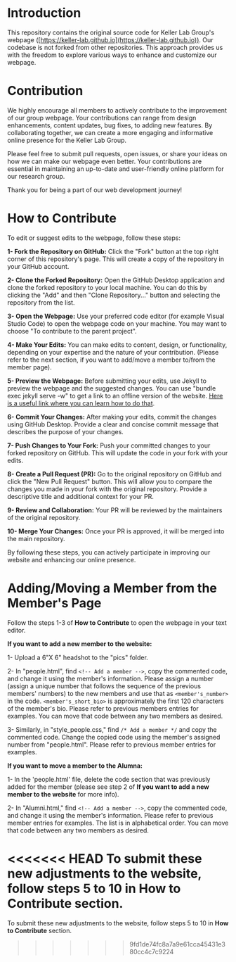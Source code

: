 
# Introduction

This repository contains the original source code for Keller Lab Group's webpage ([https://keller-lab.github.io](https://keller-lab.github.io)). Our codebase is not forked from other repositories. This approach provides us with the freedom to explore various ways to enhance and customize our webpage.

# Contribution

We highly encourage all members to actively contribute to the improvement of our group webpage. Your contributions can range from design enhancements, content updates, bug fixes, to adding new features. By collaborating together, we can create a more engaging and informative online presence for the Keller Lab Group.

Please feel free to submit pull requests, open issues, or share your ideas on how we can make our webpage even better. Your contributions are essential in maintaining an up-to-date and user-friendly online platform for our research group.

Thank you for being a part of our web development journey!

# How to Contribute

To edit or suggest edits to the webpage, follow these steps:

**1- Fork the Repository on GitHub:** Click the "Fork" button at the top right corner of this repository's page. This will create a copy of the repository in your GitHub account.

**2- Clone the Forked Repository:** Open the GitHub Desktop application and clone the forked repository to your local machine. You can do this by clicking the "Add" and then "Clone Repository..." button and selecting the repository from the list.

**3- Open the Webpage:** Use your preferred code editor (for example Visual Studio Code) to open the webpage code on your machine. You may want to choose "To contribute to the parent project".

**4- Make Your Edits:** You can make edits to content, design, or functionality, depending on your expertise and the nature of your contribution. (Please refer to the next section, if you want to add/move a member to/from the member page).

**5- Preview the Webpage:** Before submitting your edits, use Jekyll to preview the webpage and the suggested changes. You can use "bundle exec jekyll serve -w" to get a link to an offline version of the website. [Here is a useful link where you can learn how to do that](https://www.youtube.com/watch?v=EdFdxfIuEZk).

**6- Commit Your Changes:** After making your edits, commit the changes using GitHub Desktop. Provide a clear and concise commit message that describes the purpose of your changes.

**7- Push Changes to Your Fork:** Push your committed changes to your forked repository on GitHub. This will update the code in your fork with your edits.

**8- Create a Pull Request (PR):** Go to the original repository on GitHub and click the "New Pull Request" button. This will allow you to compare the changes you made in your fork with the original repository. Provide a descriptive title and additional context for your PR.

**9- Review and Collaboration:** Your PR will be reviewed by the maintainers of the original repository. 

**10- Merge Your Changes:** Once your PR is approved, it will be merged into the main repository. 

By following these steps, you can actively participate in improving our website and enhancing our online presence.



# Adding/Moving a Member from the Member's Page

Follow the steps 1-3 of **How to Contribute** to open the webpage in your text editor.

**If you want to add a new member to the website:**

1- Upload a 6"X 6" headshot to the "pics" folder.

2- In "people.html", find `<!-- Add a member -->`, copy the commented code, and change it using the member's information. Please assign a number (assign a unique number that follows the sequence of the previous members' numbers) to the new members and use that as `<member's_number>` in the code. `<member's_short_bio>` is approximately the first 120 characters of the member's bio. Please refer to previous members entries for examples. You can move that code between any two members as desired.

3- Similarly, in "style_people.css," find `/* Add a member */` and copy the commented code. Change the copied code using the member's assigned number from "people.html". Please refer to previous member entries for examples.

**If you want to move a member to the Alumna:**

1- In the 'people.html' file, delete the code section that was previously added for the member (please see step 2 of **If you want to add a new member to the website** for more info).

2- In "Alumni.html," find `<!-- Add a member -->`, copy the commented code, and change it using the member's information. Please refer to previous member entries for examples. The list is in alphabetical order. You can move that code between any two members as desired.

<<<<<<< HEAD
To submit these new adjustments to the website, follow steps 5 to 10 in **How to Contribute** section.
=======
To submit these new adjustments to the website, follow steps 5 to 10 in **How to Contribute** section.
>>>>>>> 9fd1de74fc8a7a9e61cca45431e380cc4c7c9224
